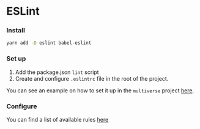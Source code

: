 # ESLint

### Install
```zsh
yarn add -D eslint babel-eslint
```

### Set up
1. Add the package.json `lint` script
1. Create and configure `.eslintrc` file in the root of the project.

You can see an example on how to set it up in the `multiverse` project [here](../microfrontend-example/multiverse/).

### Configure
You can find a list of available rules [here](https://eslint.org/docs/rules/)